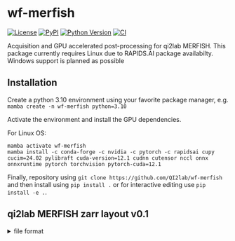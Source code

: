 # wf-merfish

[![License](https://img.shields.io/pypi/l/wf-merfish.svg?color=green)](https://github.com/dpshepherd/wf-merfish/main/LICENSE)
[![PyPI](https://img.shields.io/pypi/v/wf-merfish.svg?color=green)](https://pypi.org/project/wf-merfish)
[![Python Version](https://img.shields.io/pypi/pyversions/wf-merfish.svg?color=green)](https://python.org)
[![CI](https://github.com/dpshepherd/wf-merfish/actions/workflows/ci.yml/badge.svg)](https://github.com/dpshepherd/wf-merfish/actions/workflows/ci.yml)

Acquisition and GPU accelerated post-processing for qi2lab MERFISH. This package currently requires Linux due to RAPIDS.AI package availabilty. Windows support is planned as possible

## Installation

Create a python 3.10 environment using your favorite package manager, e.g.
```mamba create -n wf-merfish python=3.10```

Activate the environment and install the GPU dependencies.

For Linux OS:
```
mamba activate wf-merfish
mamba install -c conda-forge -c nvidia -c pytorch -c rapidsai cupy cucim=24.02 pylibraft cuda-version=12.1 cudnn cutensor nccl onnx onnxruntime pytorch torchvision pytorch-cuda=12.1
```

Finally, repository using ```git clone https://github.com/QI2lab/wf-merfish``` and then install using `pip install .` or for interactive editing use `pip install -e .`.

## qi2lab MERFISH zarr layout v0.1
<details>
<summary>file format</summary>
  
- /project_root
  - /calibrations.zarr
    - .zattrs
      - <exp_codebook> (with blank codes)
      - <exp_order> (e.g. round 0 -> codebook bits 0,1)
      - <metadata> (objective NA, channels used, etc...)
    - <camera_noise_map> (used for hotpixel correction)
    - <psf_data> (calculated based on experiment metadata)
  - /polyDT
    - /tile000
      - /round0000.zarr
        - .zattrs
          - <stage_zyx_um> (z,y,x in microns)
          - <wavelengths_um> (excitation, emission)
          - <voxel_size_zyx_um> (z,y,x in microns)
          - <bit_linker> (what bits are linked to this polyDT image)
          - <affine_zyx_um> (affine transform for world coordinate warping)
          - <origin_zyx_um> (origin rigid translation transform for world coordinate warping)
          - <spacing_zyx_um> (spacing scale transform for world coordinate warping)
        - <camera_data> (optional: raw camera data)
        - <corrected_data> (hot pixel, offset, and gain corrected data)
        - <registered_decon_data> (deconvolved data, note this is the same as the corrected data for the first round)
      - /round0001.zarr
        - .zattrs
          - <stage_zyx_um> (z,y,x in microns)
          - <wavelengths> (excitation, emission)
          - <voxel_size_zyx_um> (z,y,x in microns)
          - <bit_linker> (what bits are linked to this polyDT image)
          - <rigid_xyz_px> (rigid registration for round 0 alignment in pixels)
        - <camera_data> (optional: raw camera data)
        - <corrected_data> (hot pixel, offset, and gain corrected data)
        - <of_xyz_3x_downsample> (optical flow field for round 0 alginment in pixels)
        - <registered_decon_data> (deconvolved, then rigid and deformable registration applied to warp back to round 0)
      - /roundNNNN.zarr
    - /tile001
    - ...
    - /tileNNN
  - /readouts
    - /tile0000
      - /bit00.zarr
        - .zattrs
          - <wavelengths_um> (excitation, emission)
          - <voxel_size_zyx_um> (z,y,x in microns)
          - <round_linker> (what polyDT round is bit corresponds to)
        - <camera_data> (optional: raw camera data)
        - <corrected_data> (hot pixel, offset, and gain corrected data)
        - <registered_decon_data> (deconvolved, then rigid and deformable registration applied to warp back to round 0)
        - <registered_ufish_data> (ufish prediction applied to registered_decon_data)
      - /bit01.zarr
      - ...
      - /bitNN.zarr
  - /ufish_localizations
    - /tile0000
      - bit01.parquet
      - bitNN.parquet
    - /tile0001
    - ....
    - /tileNNNN
  - /decoded
    - tile0000_decoded_features.csv
    - ...
    - tileNNNN_decod_features.csv
    - all_tiles_filtered_decoded_features.parquet
  - /fused
    - /fused.zarr
      - Either one of:
        - <fused_iso_all_zyx> (polyDT and readouts deconvolved, registered data fused at isotropic voxel spacing)
        - <fused_iso_polyDT_zyx> (polyDT deconvolved, registered data fused at isotropic voxel spacing)
  - /segmentation
    - cell_centroids.parquet (yx centroid for each cell in cellpose mask prediction)
    - cell_outlines.json (yx polygons for each cell in cellpose mask prediction)
    - /cellpose.zarr
      - <masks_iso_zyx> (cellpose masks generated from maximum projection data choice in fused.zarr)

</details>
      

